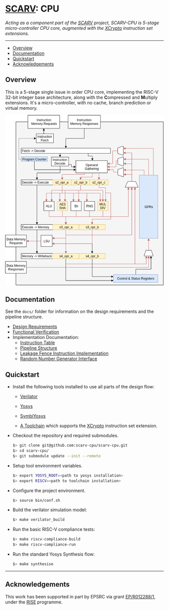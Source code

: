
# [SCARV](https://github.com/scarv): CPU

*Acting as a component part of the
[SCARV](https://www.scarv.org)
project,
SCARV-CPU is 5-stage micro-controller CPU core,
augmented with the
[XCrypto](https://github.com/scarv/xcrypto)
instruction set extensions.*

---

- [Overview](#Overview)
- [Documentation](#Documentation)
- [Quickstart](#Quickstart)
- [Acknowledgements](#Acknowledgements)

## Overview

This is a 5-stage single issue in order CPU core, implementing the
RISC-V 32-bit integer base architecture, along with the **C**ompressed
and **M**ultiply extensions.
It's a micro-controller, with no cache, branch prediction or
virtual memory.

![Pipeline Diagram](docs/scarv-cpu-uarch.png)

## Documentation

See the `docs/` folder for information on the design requirements and
the pipeline structure.

- [Design Requirements](docs/requirements.md)
- [Functional Verification](docs/verification.md)
- Implementation Documentation:
  - [Instruction Table](docs/instr-table.md)
  - [Pipeline Structure](docs/pipeline.md)
  - [Leakage Fence Instruction Implementation](docs/leakage-fence.md)
  - [Random Number Generator Interface](docs/rng-interface.md)

## Quickstart

- Install the following tools installed to use all parts of the
  design flow:

  - [Verilator](https://www.veripool.org/projects/verilator/)

  - [Yosys](http://www.clifford.at/yosys/)

  - [SymbiYosys](https://symbiyosys.readthedocs.io/en/latest/index.html)

  - [A Toolchain](https://github.com/scarv/riscv-gnu-toolchain) which
    supports the
    [XCrypto](https://github.com/scarv/xcrypto)
    instruction set extension.

- Checkout the repository and required submodules.

    ```sh
    $> git clone git@github.com:scarv-cpu/scarv-cpu.git
    $> cd scarv-cpu/
    $> git submodule update --init --remote
    ```

- Setup tool environment variables.

    ```sh
    $> export YOSYS_ROOT=<path to yosys installation>
    $> export RISCV=<path to toolchain installation>
    ```

- Configure the project environment.

    ```sh
    $> source bin/conf.sh
    ```

- Build the verilator simulation model:

    ```sh
    $> make verilator_build
    ```

- Run the basic RISC-V compliance tests:

    ```sh
    $> make riscv-compliance-build
    $> make riscv-compliance-run
    ```

- Run the standard Yosys Synthesis flow:

    ```sh
    $> make synthesise
    ```

---

## Acknowledgements

This work has been supported in part by EPSRC via grant 
[EP/R012288/1](https://gow.epsrc.ukri.org/NGBOViewGrant.aspx?GrantRef=EP/R012288/1),
under the [RISE](http://www.ukrise.org) programme.
